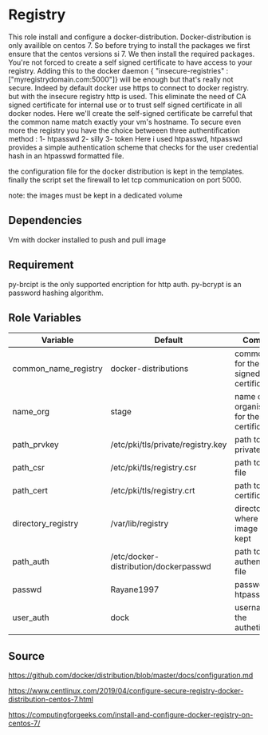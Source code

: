 Registry
=========

This role install and configure a docker-distribution. Docker-distribution is only availible on centos 7. So before trying to install the packages we first ensure that the centos versions si 7.  We then install the required packages. You're not forced to create a self signed certificate to have access to your registry. Adding this to the docker daemon { "insecure-registries" : ["myregistrydomain.com:5000"]} will be enough but that's really not secure. Indeed by default docker use https to connect to docker registry. but with the insecure registry http is used. This eliminate the need of CA signed certificate for internal use or to trust self signed certificate in all docker nodes. Here we'll create the self-signed certificate be carreful that the common name match exactly your vm's hostname. To secure even more the registry you have the choice betweeen three authentification method : 1- htpasswd 2- silly 3- token
Here i used htpasswd, htpasswd provides a simple authentication scheme that checks for the user credential hash in an htpasswd formatted file.

the configuration file for the docker distribution is kept in the templates. finally the script set the firewall to let tcp communication on port 5000.

note: the images must be kept in a dedicated volume

Dependencies
------------
Vm with docker installed to push and pull image

Requirement
------------
py-brcipt is the only supported encription for http auth. py-bcrypt is an password hashing algorithm.

Role Variables
--------------

|  Variable | Default  |  Comments |  
|----------------------|----------------|-----------------------------------------------------------------|
|common_name_registry| docker-distributions| common name for the self signed certificate |
|name_org| stage| name of the organisation for the certificate|
|path_prvkey| /etc/pki/tls/private/registry.key| path to the private key|
|path_csr | /etc/pki/tls/registry.csr| path to the csr file |
|path_cert | /etc/pki/tls/registry.crt | path to the certificate |
|directory_registry| /var/lib/registry | directory where the image will be kept |
|path_auth | /etc/docker-distribution/dockerpasswd | path to  the http authentification  file |
|passwd| Rayane1997| password for htpasswd |
|user_auth| dock| username for the authetification|

        


Source
-------

https://github.com/docker/distribution/blob/master/docs/configuration.md

https://www.centlinux.com/2019/04/configure-secure-registry-docker-distribution-centos-7.html

https://computingforgeeks.com/install-and-configure-docker-registry-on-centos-7/

